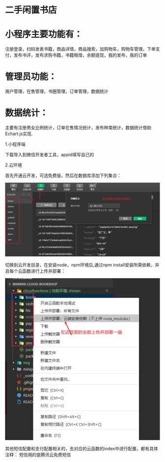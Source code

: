 # 二手闲置书店

# 小程序主要功能有：
注册登录，扫码发表书籍，商品详情，商品搜索，加购物车，购物车管理，下单支付，发布书评，发布求购书籍，书籍租借，余额提现，我的发布，我的订单

# 管理员功能：
用户管理，在售管理，书圈管理，订单管理，数据统计

# 数据统计：
主要有注册男女比例统计，订单在售情况统计，发布种类统计，数据统计借助Echart.js实现.

1.小程序端

下载导入到微信开发者工具，appid填写自己的


2.云环境

首先开通云开发，可选免费版，然后在数据库添加下列集合：

![图片](https://github.com/4xian/WXmini-Cloud-Bookshop/blob/master/Img/addDB.png)

切换到云开发目录，在安装node，npm环境后,通过npm install安装所需依赖，并且每个云函数进行上传并部署：

![图片](https://github.com/4xian/WXmini-Cloud-Bookshop/blob/master/Img/uploadFn.png)

其他短信配置和支付配置相关的，去对应的云函数的index中进行配置，都有具体注释：
短信用的是腾讯云免费短信
